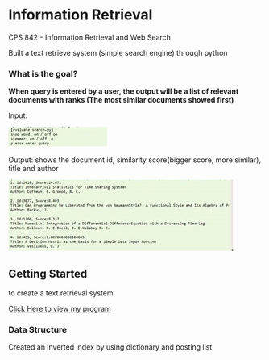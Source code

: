 # Information Retrieval

CPS 842 - Information Retrieval and Web Search

Built a text retrieve system (simple search engine) through python 

### What is the goal?
**When query is entered by a user, the output will be a list of relevant documents with ranks (The most similar documents showed first)**

Input:

![alt text](https://github.com/wing9413/Python_InformationRetrieval/blob/master/Pictures/input.jpg)

Output: shows the document id, similarity score(bigger score, more similar), title and author

![alt text](https://github.com/wing9413/Python_InformationRetrieval/blob/master/Pictures/output.jpg)


## Getting Started

to create a text retrieval system


[Click Here to view my program](https://github.com/wing9413/Python_InformationRetrieval/blob/master/MyProject/invert.py)




### Data Structure

Created an inverted index by using dictionary and posting list





